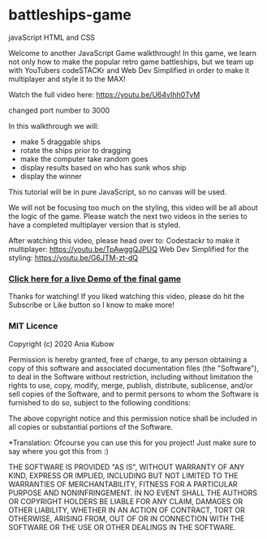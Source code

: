 # battleships-game
javaScript HTML and CSS 

Welcome to another JavaScript Game walkthrough! In this game, we learn not only how to make the popular retro game battleships, but we team up with YouTubers codeSTACKr and Web Dev Simplified  in order to make it multiplayer and style it to the MAX!

Watch the full video here: https://youtu.be/U64vIhh0TyM

changed port number to 3000


In this walkthrough we will:
- make 5 draggable ships
- rotate the ships prior to dragging
- make the computer take random goes
- display results based on who has sunk whos ship
- display the winner

This tutorial will be in pure JavaScript, so no canvas will be used.

We will not be focusing too much on the styling, this video will be all about the logic of the game. Please watch the next two videos in the series to have a completed multiplayer version that is styled.

After watching this video, please head over to:
Codestackr to make it multiplayer: https://youtu.be/TpAwggQJPUQ
Web Dev Simplified for the styling: https://youtu.be/G6JTM-zt-dQ

### [Click here for a live Demo of the final game](http://battleship.tech/)

Thanks for watching! If you liked watching this video, please do hit the  Subscribe or Like button so I know to make more!

### MIT Licence

Copyright (c) 2020 Ania Kubow

Permission is hereby granted, free of charge, to any person obtaining a copy
of this software and associated documentation files (the "Software"), to deal
in the Software without restriction, including without limitation the rights
to use, copy, modify, merge, publish, distribute, sublicense, and/or sell
copies of the Software, and to permit persons to whom the Software is
furnished to do so, subject to the following conditions:

The above copyright notice and this permission notice shall be included in all
copies or substantial portions of the Software. 

*Translation: Ofcourse you can use this for you project! Just make sure to say where you got this from :)

THE SOFTWARE IS PROVIDED "AS IS", WITHOUT WARRANTY OF ANY KIND,
EXPRESS OR IMPLIED, INCLUDING BUT NOT LIMITED TO THE WARRANTIES OF
MERCHANTABILITY, FITNESS FOR A PARTICULAR PURPOSE AND NONINFRINGEMENT.
IN NO EVENT SHALL THE AUTHORS OR COPYRIGHT HOLDERS BE LIABLE FOR ANY CLAIM,
DAMAGES OR OTHER LIABILITY, WHETHER IN AN ACTION OF CONTRACT, TORT OR
OTHERWISE, ARISING FROM, OUT OF OR IN CONNECTION WITH THE SOFTWARE OR THE USE
OR OTHER DEALINGS IN THE SOFTWARE.
